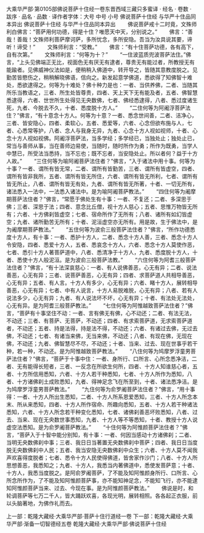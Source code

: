 大乘华严部·第0105部佛说菩萨十住经一卷东晋西域三藏只多蜜译
· 经名 · 卷数 · 跋序
· 品名 · 品数 · 译作者字体：大号 中号 小号
佛说菩萨十住经
与华严十住品同本异出
佛说菩萨十住经
与华严十住品同本异出
　　佛说菩萨戒十二时竟，文殊师利白佛言：“菩萨用何功德，得是十住？唯愿天中天，分别说之。”
　　佛言：“善哉！善哉！文殊师利菩萨摩诃萨，多所忧念，多所安隐。吾当为汝具说其要，谛听！谛受！”
　　文殊师利言：“受教。”
　　佛言：“有十住菩萨功德，各有高下，自有次第。”
　　文殊师利言：“何等为十？”
　　“一住波蓝质兜波菩萨法住。”佛言，“上头见佛端正无比，视面色无有厌无有逮者，尊贵无有能过者，所教授无有能踰者。见佛威神仪法如是，便稍稍入佛道中，转开导之，皆随其意教度脱之。见勤苦皆愍伤之，稍稍解晓佛语，信向之。新发起意学佛道，悉欲得了知佛智十难处，悉欲逮得之。何等为十难处？佛十种力是也：一者、当供养佛，二者、当随其所乐当教语之，三者、所生处皆尊贵，四者、天上天下无有能及者，五者、佛智慧悉逮得，六者、世世所生处得见无央数佛，七者、佛经悉逮得，八者、悉过度诸生死，九者、今脱去不久，十者、悉度脱十方人。”
　　“二住何等为阿阇浮菩萨法住？”佛言，“有十意念十方人。何等为十意？一者、悉念世间善，二者、洁净心，三者、皆安隐心，四者、柔软心，五者、悉爱等，六者、心念但欲布施与人，七者、心悉常等护，八者、念人与我身无异，九者、心念十方人视如视师，十者、心念十方人视如视佛。阿阇浮菩萨法，当多学经；多学经已，当独处止；独处止已，常当与善师从事，当在善师边易使，当随时，随时所作为勇；所作为既勇，当学人中慧已，所受法当悉持，当不忘也；既不忘者，当安隐处止。所以者何？益于十方人故。”
　　“三住何等为喻阿阇菩萨法住者？”佛言，“入于诸法中用十事。何等为十事？一者、谓所有皆无常，二者、谓所有皆勤苦，三者、谓所有皆虚空，四者、谓所有皆非我所，五者、谓所有皆无所住，六者、谓所有皆无所利，七者、谓所有皆无所止，八者、谓所有皆无有处，九者、谓所有皆无所著，十者、一切无所有，诸法悉入一法中，一法悉入诸法中。是为喻阿阇菩萨教法。”
　　“四住何等为阇摩期菩萨法住者？”佛言，“常愿于佛处生有十事：一者、不复还；二者、多深思于佛；三者、深思于法；四者、意念比丘僧，视十方人慈心；五者、思惟万物皆无所有；六者、十方佛刹皆虚空；七者、宿命所作了无所有；八者、诸所有如幻皆虚空；九者、诸所勤苦无所有；十者、泥洹虚空亦无所有。用是故，生于佛法中，是为阇摩期菩萨教法。”
　　“五住何等为波俞三般菩萨法住者？”佛言，“所作功德悉度十方人，有十事：一者、悉护十方人，二者、悉念十方人善，三者、悉念十方人令安隐，四者、悉爱十方人，五者、悉哀念十方人，六者、悉念十方人莫使作恶，七者、悉引十方人著菩萨道中，八者、悉清净于十方人，九者、悉度脱十方人，十者、悉使十方人般泥洹。是为波俞三般菩萨法教。”
　　“六住何等为阿耆三般菩萨法住者？”佛言，“有十法深哀慈心：一者、有人说佛善恶，心无有异；二者、说法善恶，心无有异；三者、说菩萨善恶，心无有异；四者、求菩萨道人共相导善恶，心无有异；五者、有人言。十方人有多少，心无有异；六者、睹十方人，展转相导善恶，心无有异；七者、中有人说言，十方人易脱难脱，心无有异；八者、若有人说法多少，心无有异；九者、有人说法坏不坏，心无有异；十者、有法处无法处，心无有异。是为阿耆三般菩萨教法。”
　　“七住何等为阿惟越致菩萨法住者？”佛言，“菩萨有十事坚住不动：一者、言有佛无有佛，心不动还；二者、有法无法，不动还；三者、有菩萨、无菩萨，不动还；四者、有求索菩萨道，无求索菩萨道者，不动还；五者、持是法得，持是法不得，不动还；六者、有诸过去佛，无过去佛，不动还；七者、有诸当来佛，无当来佛，不动还；八者、有现在佛，无现在佛，不动还；九者、佛智慧尽不尽，不动还；十者、当来、过去、现在世事乎若干种，若一种，不动还。是为阿惟越致菩萨教法。”
　　“八住何等为鸠摩罗浮童男菩萨法住者？”佛言，“菩萨于十事中住：一者、身所行、口所言、心所念悉净洁，二者、无有能得长短者，三者、一反念在所欲生何所，四者、十方人知谁慈心者，五者、十方所信用悉知，六者、十方人若干种悉知，七者、十方人所作为悉知，八者、十方诸佛刹土成败悉知，九者、得神足念飞在所至到，十者、诸法悉净洁。是为鸠摩罗浮童男菩萨教法。”
　　“九住何等为俞罗阇菩萨法住者？”佛言，“用十事得：一者、十方人所出生悉知，二者、十方人所系恩爱悉知，三者、十方人所念本末、所从来悉知，四者、十方人所作宿命、所趣向悉知，五者、十方人若干种诸法悉知，六者、十方人所念若干种变化悉知，七者、诸佛刹善恶坏败悉知，八者、过去、当来、现在无央数世事悉知，九者、十方人等不等悉知，十者、教授十方人说虚空法悉知。是为俞罗阇菩萨教法。”
　　“十住何等为阿惟颜菩萨法住者？”佛言，“菩萨入于十智中能分别知，有十事：一者、何因当感动十方诸佛刹；二者、当明无央数佛刹中事；三者、我日日当著置无央数佛刹中菩萨；四者、我日日当度脱无央数佛刹中人民；五者、我当安隐无央数佛刹中众生；六者、十方人莫不闻我声欢喜得度脱者；七者、悉令十方人民使得佛道，皆舍家作沙门；八者、十方人所思想善恶，我悉知之；九者、十方人，我悉当内著佛道中，悉使发菩萨意；十者、十方人，我悉当度脱之。是阿俞罗阇菩萨，了不能及知阿惟颜身所行、口所言、心所念所作为，了不能及知阿惟颜菩萨事，亦不能知神足念，不能知飞行，亦不能逮知阿惟颜菩萨当来、过去、今现在事。是为阿惟颜菩萨教法。”
　　佛说是时，和轮调菩萨等七万二千人，皆大踊跃欢喜，各现光明，展转相照。各各起正衣服，前以头脑著地，为佛作礼而去。

上一部：乾隆大藏经·大乘华严部·菩萨十住行道经一卷
下一部：乾隆大藏经·大乘华严部·渐备一切智德经五卷
乾隆大藏经·大乘华严部·佛说菩萨十住经